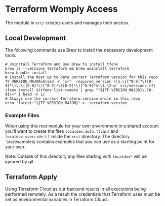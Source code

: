 # Terraform Womply Access

The module in `src/` creates users and manages their access.

## Local Development

The following commands use Brew to install the necessary development tools:

```
# Uninstall Terraform and use Brew to install tfenv
brew ls --versions terraform && brew uninstall terraform
brew bundle install
# Install the most up to date correct Terraform version for this repo
TF_VERSION_MAJOR=$(sed -n 's~^  required_version \{1,\}[^0-9]*\([0-9]*\)\.\([0-9]*\)[^0-9]*\([0-9]*\)[^0-9]*$~\1.\2~p' src/versions.tf)
tfenv install $(tfenv list-remote | grep "^${TF_VERSION_MAJOR}\.[0-9]\+" | head -n 1)
# Always use the correct Terraform version while in this repo
echo "latest:^${TF_VERSION_MAJOR}" > .terraform-version
```

### Example Files

When using this root module for your own environment in a shared account you'll want to create the files `localdev.auto.tfvars` and `localdev_override.tf` inside the `src/` directory. The directory `src/examples/ contains examples that you can use as a starting point for your own.

Note: Outside of this directory any files starting with `localdev*` will be ignored by git.

## Terraform Apply

Using Terraform Cloud as our backend results in all executions being performed remotely. As a result the credentials that Terraform uses must be set as environmental variables in Terraform Cloud.
